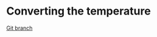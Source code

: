 # Converting the temperature 


[Git branch](https://github.com/codiku/react-native-temperature-converter/tree/005-EN-convertion)